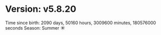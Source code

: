 # Version: v5.8.20
Time since birth: 2090 days, 50160 hours, 3009600 minutes, 180576000 seconds
Season: Summer ☀️
